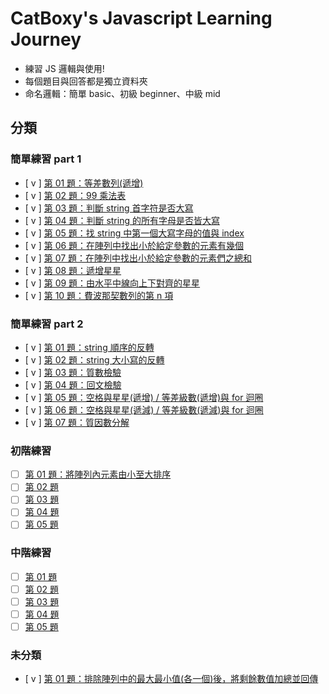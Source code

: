 # CatBoxy's Javascript Learning Journey
- 練習 JS 邏輯與使用!
- 每個題目與回答都是獨立資料夾
- 命名邏輯：簡單 basic、初級 beginner、中級 mid
## 分類
### 簡單練習 part 1
- [ v ] [第 01 題：等差數列(遞增)](./basic-01/index.js)
- [ v ] [第 02 題：99 乘法表](./basic-02/index.js)
- [ v ] [第 03 題：判斷 string 首字符是否大寫](./basic-03/index.js)
- [ v ] [第 04 題：判斷 string 的所有字母是否皆大寫](./basic-04/index.js)
- [ v ] [第 05 題：找 string 中第一個大寫字母的值與 index](./basic-05/index.js)
- [ v ] [第 06 題：在陣列中找出小於給定參數的元素有幾個](./basic-06/index.js)
- [ v ] [第 07 題：在陣列中找出小於給定參數的元素們之總和](./basic-07/index.js)
- [ v ] [第 08 題：遞增星星](./basic-08/index.js)
- [ v ] [第 09 題：由水平中線向上下對齊的星星](./basic-09/index.js)
- [ v ] [第 10 題：費波那契數列的第 n 項](./basic-10/index.js)
### 簡單練習 part 2
- [ v ] [第 01 題：string 順序的反轉](./basic-11/index.js)
- [ v ] [第 02 題：string 大小寫的反轉](./basic-12/index.js)
- [ v ] [第 03 題：質數檢驗](./basic-13/index.js)
- [ v ] [第 04 題：回文檢驗](./basic-14/index.js)
- [ v ] [第 05 題：空格與星星(遞增) / 等差級數(遞增)與 for 迴圈](./basic-15/index.js)
- [ v ] [第 06 題：空格與星星(遞減) / 等差級數(遞減)與 for 迴圈](./basic-16/index.js)
- [ v ] [第 07 題：質因數分解](./basic-17/index.js)
### 初階練習
- [  ] [第 01 題：將陣列內元素由小至大排序](./beginner-01/index.js)
- [  ] [第 02 題](./beginner-02/index.js)
- [  ] [第 03 題](./beginner-03/index.js)
- [  ] [第 04 題](./beginner-04/index.js)
- [  ] [第 05 題](./beginner-05/index.js)
### 中階練習
- [  ] [第 01 題](./mid-01/index.js)
- [  ] [第 02 題](./mid-02/index.js)
- [  ] [第 03 題](./mid-03/index.js)
- [  ] [第 04 題](./mid-04/index.js)
- [  ] [第 05 題](./mid-05/index.js)
### 未分類
- [ v ] [第 01 題：排除陣列中的最大最小值(各一個)後，將剩餘數值加總並回傳](./codewars/index.js)
